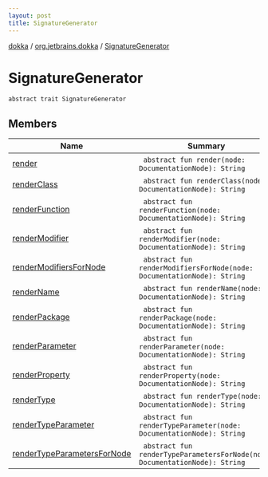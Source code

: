 ```yaml
---
layout: post
title: SignatureGenerator
---
```

[dokka](../../index.md) / [org.jetbrains.dokka](../index.md) / [SignatureGenerator](index.md)

# SignatureGenerator

```
abstract trait SignatureGenerator
```
## Members
| Name | Summary |
|------|---------|
|[render](render.md)|&nbsp;&nbsp;`abstract fun render(node: DocumentationNode): String`<br>|
|[renderClass](renderClass.md)|&nbsp;&nbsp;`abstract fun renderClass(node: DocumentationNode): String`<br>|
|[renderFunction](renderFunction.md)|&nbsp;&nbsp;`abstract fun renderFunction(node: DocumentationNode): String`<br>|
|[renderModifier](renderModifier.md)|&nbsp;&nbsp;`abstract fun renderModifier(node: DocumentationNode): String`<br>|
|[renderModifiersForNode](renderModifiersForNode.md)|&nbsp;&nbsp;`abstract fun renderModifiersForNode(node: DocumentationNode): String`<br>|
|[renderName](renderName.md)|&nbsp;&nbsp;`abstract fun renderName(node: DocumentationNode): String`<br>|
|[renderPackage](renderPackage.md)|&nbsp;&nbsp;`abstract fun renderPackage(node: DocumentationNode): String`<br>|
|[renderParameter](renderParameter.md)|&nbsp;&nbsp;`abstract fun renderParameter(node: DocumentationNode): String`<br>|
|[renderProperty](renderProperty.md)|&nbsp;&nbsp;`abstract fun renderProperty(node: DocumentationNode): String`<br>|
|[renderType](renderType.md)|&nbsp;&nbsp;`abstract fun renderType(node: DocumentationNode): String`<br>|
|[renderTypeParameter](renderTypeParameter.md)|&nbsp;&nbsp;`abstract fun renderTypeParameter(node: DocumentationNode): String`<br>|
|[renderTypeParametersForNode](renderTypeParametersForNode.md)|&nbsp;&nbsp;`abstract fun renderTypeParametersForNode(node: DocumentationNode): String`<br>|
